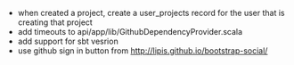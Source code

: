  - when created a project, create a user_projects record for the user that is creating that project
 - add timeouts to api/app/lib/GithubDependencyProvider.scala
 - add support for sbt vesrion
 - use github sign in button from http://lipis.github.io/bootstrap-social/